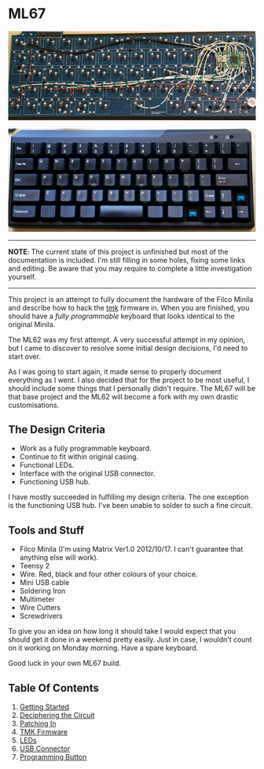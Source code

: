 # ML67

![Hacking The Filco Minila](./images/columns.png)

![To This](./images/reassembled.png)

---

**NOTE**: The current state of this project is unfinished but most of the documentation is included. I'm still filling in some holes, fixing some links and editing. Be aware that you may require to complete a little investigation yourself.

---

This project is an attempt to fully document the hardware of the Filco Minila and describe how to hack the [tmk]() firmware in. When you are finished, you should have a *fully programmable* keyboard that looks identical to the original Minila.

The ML62 was my first attempt. A very successful attempt in my opinion, but I came to discover to resolve some initial design decisions, I'd need to start over.

As I was going to start again, it made sense to properly document everything as I went. I also decided that for the project to be most useful, I should include some things that I personally didn't require. The ML67 will be that base project and the ML62 will become a fork with my own drastic customisations.


## The Design Criteria

- Work as a fully programmable keyboard.
- Continue to fit within original casing.
- Functional LEDs.
- Interface with the original USB connector.
- Functioning USB hub.

I have mostly succeeded in fulfilling my design criteria. The one exception is the functioning USB hub. I've been unable to solder to such a fine circuit.


## Tools and Stuff

- Filco Minila (I'm using Matrix Ver1.0 2012/10/17. I can't guarantee that anything else will work).
- Teensy 2
- Wire. Red, black and four other colours of your choice.
- Mini USB cable
- Soldering Iron
- Multimeter
- Wire Cutters
- Screwdrivers

To give you an idea on how long it should take I would expect that you should get it done in a weekend pretty easily. Just in case, I wouldn't count on it working on Monday morning. Have a spare keyboard.

Good luck in your own ML67 build.


## Table Of Contents

1. [Getting Started](./doc/01-getting_started.md)
2. [Deciphering the Circuit](./doc/02-circuit.md)
3. [Patching In](./doc/03-patching.md)
4. [TMK Firmware](./doc/04-tmk.md)
5. [LEDs](./doc/05-leds.md)
6. [USB Connector](./doc/06-usb_connector.md)
7. [Programming Button](./doc/07-programming_button.md)
